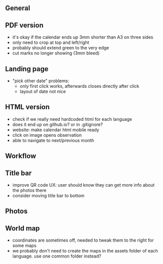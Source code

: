 ## General

## PDF version
+ it's okay if the calendar ends up 3mm shorter than A3 on three sides
+ only need to crop at top and left/right
+ probably should extend green to the very edge
+ cut marks no longer showing (3mm bleed)

## Landing page
+ "pick other date" problems:
  + only first click works, afterwards closes directly after click
  + layout of date not nice

## HTML version
+ check if we really need hardcoded html for each language
+ does it end up on github.io? or in .gitignore?
+ website: make calendar html mobile ready
+ click on image opens observation
+ able to navigate to next/previous month

## Workflow

## Title bar
+ improve QR code UX: user should know they can get more info about the photos there
+ consider moving title bar to bottom

## Photos

## World map
+ coordinates are sometimes off, needed to tweak them to the right for some maps
+ we probably don't need to create the maps in the assets folder of each language. use one common folder instead?
